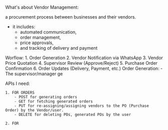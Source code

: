 What's about Vendor Management:

a procurement process between businesses and their vendors.

- it includes:
  - automated communication,
  - order management,
  - price approvals,
  - and tracking of delivery and payment

Worflow: 1. Order Generation 2. Vendor Notification via WhatsApp 3. Vendor Price Quotation 4. Supervisor Review (Approve/Reject) 5. Purchase Order Confirmation 6. Order Updates (Delivery, Payment, etc.)
Order Generation: - The supervisor/manager ge

APIs I need:

    1. FOR ORDERS
    	- POST for generating orders
    	- GET for fetching generated orders
    	- PUT for re-assigning/assigning vendors to the PO (Purchase Order) by the Vendor/user.
    	- DELETE for deleting POs, generated POs by the user

    2. FOR
